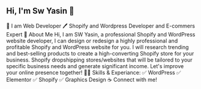 ## Hi, I'm Sw Yasin 👋

👑 I am Web Developer
🖊️ Shopify and Wordpress Developer and E-commers Expert
🚀 About Me
Hi, I am SW Yasin, a professional Shopify and WordPress website developer, I can design or redesign a highly professional and profitable Shopify and WordPress website for you. I will research trending and best-selling products to create a high-converting Shopify store for your business. Shopify dropshipping stores/websites that will be tailored to your specific business needs and generate significant income. Let's improve your online presence together!
👨‍💻 Skills & Experiance:
✅ WordPress 
✅ Elementor
✅ Shopify
✅ Graphics Design
☕ Connect with me!

